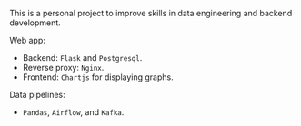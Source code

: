 This is a personal project to improve skills in data engineering and backend development.

Web app:

- Backend: `Flask` and `Postgresql`.
- Reverse proxy: `Nginx`.
- Frontend: `Chartjs` for displaying graphs.

Data pipelines:

- `Pandas`, `Airflow`, and `Kafka`.

